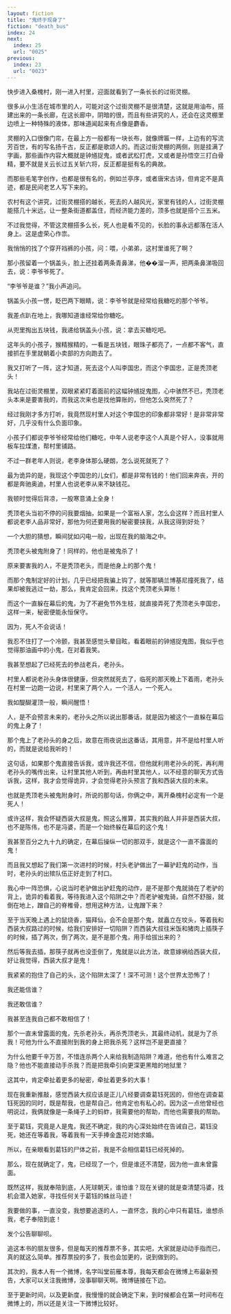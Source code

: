 ```yaml
---
layout: fiction
title: "鬼终于现身了"
fiction: "death_bus"
index: 24
next:
  index: 25
  url: "0025"
previous:
  index: 23
  url: "0023"
---
```

快步进入桑槐村，刚一进入村里，迎面就看到了一条长长的过街灵棚。

很多从小生活在城市里的人，可能对这个过街灵棚不是很清楚，这就是用油布，搭建出来的一条长廊，在这长廊中，阴暗的很，而且有些讲究的人，还会在这灵棚里边喷上一种特殊的液体，那味道闻起来有点像是麝香。

灵棚的入口很像门帘，在最上方一般都有一块长布，就像牌匾一样，上边有的写流芳百世，有的写名扬千古，反正都是歌颂人的。而这过街灵棚的两侧，则是挂满了字画，那些画作内容大概就是钟馗捉鬼，或者武松打虎，又或者是孙悟空三打白骨精，要不就是关云长过五关斩六将，反正都是挺有名的典故。

而那些毛笔字创作，也都是很有名的，例如兰亭序，或者唐宋古诗，但肯定不是真迹，都是民间老艺人写下来的。

农村有这个讲究，过街灵棚搭的越长，死去的人越风光，家里有钱的人，过街灵棚能搭几十米远，让一整条街道都盖住，而经济能力差的，顶多也就是搭个三五米。

不过我觉得，不管这灵棚搭多么长，死人也是看不见的，长脸的事永远都落在活人身上。这是虚荣心作祟。

我悄悄的找了个穿开裆裤的小孩，问：喂，小弟弟，这村里谁死了啊？

那小孩留着一个锅盖头，脸上还挂着两条青鼻涕，他��溜一声，把两条鼻涕吸回去，说：李爷爷死了。

“李爷爷是谁？”我小声追问。

锅盖头小孩一愣，眨巴两下眼睛，说：李爷爷就是经常给我糖吃的那个爷爷。

我差点趴在地上，我哪知道谁经常给你糖吃。

从兜里掏出五块钱，我递给锅盖头小孩，说：拿去买糖吃吧。

这年头的小孩子，猴精猴精的，一看是五块钱，眼珠子都亮了，一点都不客气，直接抓在手里就朝着小卖部的方向跑去了。

我又打听了一阵，这才知道，死去这个人叫李国忠，而这个李国忠，正是秃顶老头！

我站在过街灵棚里，双眼紧紧盯着面前的这幅钟馗捉鬼图，心中骇然不已，秃顶老头本来是要害我的，而我这次来也是找他算账的，但他怎么突然死了？

经过我刚才多方打听，我竟然现村里人对这个李国忠的印象都非常好！是非常非常好，几乎没有什么负面印象。

小孩子们都说李爷爷经常给他们糖吃，中年人说老李这个人真是个好人，没事就用板车拉煤渣，帮村里铺路。

不过一群老年人则说，老李身体那么硬朗，怎么说死就死了？

最为诡异的是，我现这个李国忠的儿女们，都是非常有钱的！他们回来奔丧，开的都是奔驰奥迪，村里人也说老李从来不缺钱花。

我顿时觉得后背凉，一股寒意涌上全身！

秃顶老头当初不停的问我要烟抽，如果是一个富裕人家，怎么会这样？而且村里人都说老李人品非常好，那他为何还要用我的秘密要挟我，从我这得到好处？

一个大胆的猜想，瞬间犹如闪电一般，出现在我的脑海之中。

秃顶老头被鬼附身了！同样的，他也是被鬼杀了！

原来要害我的人，不是秃顶老头，而是他身上的那个鬼！

而那个鬼制定好的计划，几乎已经把我骗上钩了，就等那辆兰博基尼撞死我了，结果却被我逃过一劫，那么，我肯定会回来，找这个秃顶老头算账！

而这个一直躲在幕后的鬼，为了不避免节外生枝，就直接弄死了秃顶老头李国忠，这样一来，秘密便能永恒保守。

因为，死人不会说话！

我忍不住打了一个冷颤，我甚至感觉头晕目眩，看着眼前的钟馗捉鬼图，我似乎也觉得那油画中的小鬼，在对着我笑。

我甚至想起了已经死去的参战老兵，老孙头。

村里人都说老孙头身体很健康，但突然就死去了，临死的那天晚上下着雨，老孙头在村里一边跑一边说，村里来了两个人，一个活人，一个死人。

我如醍醐灌顶一般，瞬间醒悟！

人，是不会预言未来的，老孙头之所以说出那番话，就是因为被这个一直躲在幕后的鬼上身了！

那个鬼上了老孙头的身之后，故意在雨夜说出这番话，其用意，并不是给村里人听的，而就是说给我听的！

这句话，如果那个鬼直接告诉我，或许我还不信，但他就利用老孙头的死，再利用老孙头的嘴传出来，让村里其他人听到，再由村里其他人，以不经意的聊天方式告诉我，这样，我才会觉得诡异，才会觉得老孙头预言了我和西装大叔的未来。

也就是秃顶老头被鬼附身时，所说的那句话，你俩之中，离开桑槐村必定有一个是死人！

或许这样，我会怀疑西装大叔是鬼，照这么推算，其实我的敌人并非是西装大叔，也不是陈伟，也不是冯婆，而是一个始终躲在幕后的这个鬼！

我甚至百分之九十九的确定，在幕后操纵一切的那双手，就是这个一直不露面的鬼！

而且我又想起了我们第一次进村的时候，村头老驴做出了一幕驴赶鬼的动作，当时，老孙头的出殡队伍正好走到了村口。

我心中一阵恐惧，心说当时老驴做出驴赶鬼的动作，是不是那个鬼就骑在了老驴的背上，诡异的看着我，等待我进入这个陷阱之中？而老驴被鬼骑，自然不舒服，就倒在地上，蹭自己的脊椎骨，想用这种方法，让鬼蹭下来？

至于当天晚上遇上的鼠烧香，猫拜仙，会不会是那个鬼，就矗立在坟头，等着我和西装大叔路过的时候，给我们安排好一切陷阱？而西装大叔往米饭和猪肉上插筷子的时候，插了两次，倒了两次，是不是那个鬼，用手给拔出来的？

然后等我去插，那筷子就再也没歪倒了，鬼就是以此方法，故意嫁祸给西装大叔，好让我觉得，西装大叔才是鬼！

我紧紧的抱住了自己的头，这个陷阱太深了！深不可测！这个世界太恐怖了！

我还能信谁？

我还敢信谁？

我甚至连我自己都不敢相信了！

那个一直未曾露面的鬼，先杀老孙头，再杀秃顶老头，其最终动机，就是为了杀我！可他为什么不直接附到我的身上把我杀死？这样岂不是更直接？

为什么他要千辛万苦，不惜连杀两个人来给我制造陷阱？难道，他也有什么难言之隐？他也不能直接动手杀我？而是把我牵引向更深更黑暗的地狱里？

这其中，肯定牵扯着更多的秘密，牵扯着更多的大事！

现在我重新推敲，感觉西装大叔应该是正儿八经要调查葛钰死因的，但他在调查葛钰死因的同时，既是帮我，也是帮自己，他肯定也有私心的。因为这一点他曾经也明说过，我俩就像是一条绳子上的蚂蚱，我需要他的帮助，而他也需要我的帮助。

至于葛钰，究竟是人是鬼，我还不确定，我的内心深处始终在告诫自己，葛钰没死，她还在等着我，等着我有一天手捧金盏花对她求婚。

所以，在亲眼看到葛钰的尸体之前，我是不会相信葛钰已经死掉的。

那么，现在就确定了，鬼，已经现了一个，但是谁还不清楚，因为他一直未曾露面。

既然这样，我就奉陪到底，人死球朝天，谁怕谁？现在关键的就是查清楚冯婆，找机会潜入她家，寻找任何关于葛钰的蛛丝马迹！

我要做的事，一直没变，我想要追逐的人，一直怀念，我的心中只有葛钰，谁想杀我，老子奉陪到底！



发个公告聊聊呗。



追这本书的朋友很多，但是每天的推荐票不多，其实吧，大家就是动动手指而已，真的就这么简单。推荐票投的多了，我也会加更的，说到做到的。

其次的，我本人有一个微博，名字叫堂前雁本尊，我每天都会在微博上布最新预告，大家可以关注我微博，没事聊聊天啊。微博链接在下边。

至于更新时间，以及更新度，我慢慢的就会确定下来，到时候都会在第一时间布在微博上的，所以还是关注一下微博比较好。